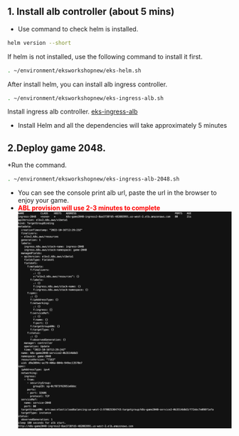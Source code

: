 ## 1. Install alb controller (about 5 mins)
* Use command to check helm is installed.
```bash
helm version --short
```
If helm is not installed, use the following command to install it first.
```bash
. ~/environment/eksworkshopnew/eks-helm.sh
```
After install helm, you can install alb ingress controller.
```bash
. ~/environment/eksworkshopnew/eks-ingress-alb.sh

```
Install ingress alb controller.
[eks-ingress-alb](./eks-ingress-alb.sh)
* Install Helm and all the dependencies will take approximately 5 minutes


## 2.Deploy game 2048.
*Run the command.
```bash
. ~/environment/eksworkshopnew/eks-ingress-alb-2048.sh

```
* You can see the console print alb url, paste the url in the browser to enjoy your game.
* **<font color=#FF0000>ABL provision will use 2-3 minutes to complete</font>**
![alb ingress game 2047](./screenshots/11-2048.png)
